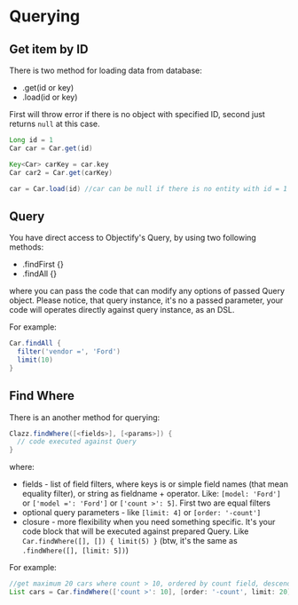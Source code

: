 Querying
========

Get item by ID
--------------

There is two method for loading data from database:
 * .get(id or key)
 * .load(id or key)

First will throw error if there is no object with specified ID, second just
returns `null` at this case.

```Groovy
Long id = 1
Car car = Car.get(id)

Key<Car> carKey = car.key
Car car2 = Car.get(carKey)

car = Car.load(id) //car can be null if there is no entity with id = 1
```

Query
-----

You have direct access to Objectify's Query, by using two following methods:
 * .findFirst {}
 * .findAll {}

where you can pass the code that can modify any options of passed Query object. Please notice, that query instance,
it's no a passed parameter, your code will operates directly against query instance, as an DSL.

For example:
```Groovy
Car.findAll {
  filter('vendor =', 'Ford')
  limit(10)
}
```

Find Where
----------

There is an another method for querying:
```Groovy
Clazz.findWhere([<fields>], [<params>]) {
  // code executed against Query
}
```

where:

 * fields - list of field filters, where keys is or simple field names (that mean equality filter), or string
    as fieldname + operator. Like: `[model: 'Ford']` or `['model =': 'Ford']` or `['count >': 5]`. First two are
    equal filters
 * optional query parameters - like `[limit: 4]` or `[order: '-count']`
 * closure - more flexibility when you need something specific. It's your code block that will be executed against
    prepared Query. Like `Car.findWhere([], []) { limit(5) }` (btw, it's the same as `.findWhere([], [limit: 5])`)

For example:
```Groovy
//get maximum 20 cars where count > 10, ordered by count field, descending
List cars = Car.findWhere(['count >': 10], [order: '-count', limit: 20])
```
